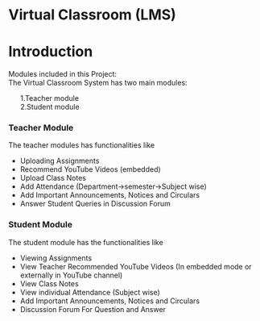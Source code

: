 # Virtual Classroom (LMS) 

<h1> Introduction</h1>

Modules included in this Project:<br>
The Virtual Classroom System has two main modules:<br> 
<ul>
1.Teacher module<br>
2.Student module
</ul>

<h3>Teacher Module</h3>
  The teacher modules has functionalities like 
  <ul>
    <li>Uploading Assignments</li>
    <li>Recommend YouTube Videos (embedded)</li> 
    <li>Upload Class Notes
    <li>Add Attendance (Department->semester->Subject wise)
    <li>Add Important Announcements, Notices and Circulars
    <li>Answer Student Queries in Discussion Forum
   </ul>

<h3>Student Module</h3>
    The student module has the functionalities like 
    <ul>
    <li>Viewing Assignments</li>
    <li>View Teacher Recommended YouTube Videos (In embedded mode or externally in YouTube channel)</li> 
    <li>View Class Notes
    <li>View individual Attendance (Subject wise) 
    <li>Add Important Announcements, Notices and Circulars
    <li>Discussion Forum For Question and Answer
   </ul>
    
    
   
